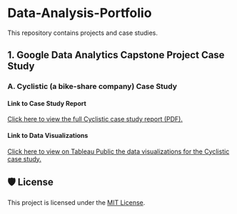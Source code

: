 # Data-Analysis-Portfolio
This repository contains projects and case studies.

## 1. Google Data Analytics Capstone Project Case Study
### A. Cyclistic (a bike-share company) Case Study
#### Link to Case Study Report
[Click here to view the full Cyclistic case study report (PDF).](Google%20Data%20Analytics/Cyclistic%20%28a%20Bike-share%20company%29%20Case%20Study/Google%20Data%20Analytics%20Capstone%20Case%20Study%20-%20Cyclistic%20Bike-Share%20Data%20Analysis%20Report.pdf)
#### Link to Data Visualizations
[Click here to view on Tableau Public the data visualizations for the Cyclistic case study.](https://public.tableau.com/views/CyclisticDataVisualizations_17524091152510/Navigation?:language=en-US&:sid=&:redirect=auth&:display_count=n&:origin=viz_share_link)


## 🛡️ License

This project is licensed under the [MIT License](LICENSE).

